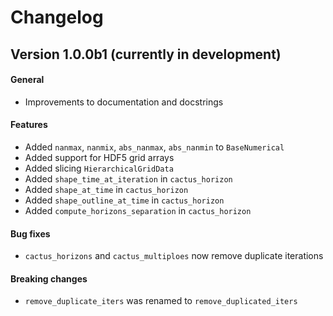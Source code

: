 # Changelog

##  Version 1.0.0b1 (currently in development)

#### General
- Improvements to documentation and docstrings
#### Features
- Added `nanmax`, `nanmix`, `abs_nanmax`, `abs_nanmin` to `BaseNumerical`
- Added support for HDF5 grid arrays
- Added slicing `HierarchicalGridData`
- Added `shape_time_at_iteration` in `cactus_horizon`
- Added `shape_at_time` in `cactus_horizon`
- Added `shape_outline_at_time` in `cactus_horizon`
- Added `compute_horizons_separation` in `cactus_horizon`
#### Bug fixes
- `cactus_horizons` and `cactus_multiploes` now remove duplicate iterations
#### Breaking changes
- `remove_duplicate_iters` was renamed to `remove_duplicated_iters`
